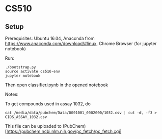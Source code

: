 # CS510

## Setup

Prerequisites: Ubuntu 16.04, Anaconda from https://www.anaconda.com/download/#linux, Chrome Browser (for jupyter notebook)

Run:

```
./bootstrap.py
source activate cs510-env
jupyter notebook
```

Then open classifier.ipynb in the opened notebook


Notes:

To get compounds used in assay 1032, do

```
cat /media/data/pubchem/Data/0001001_0002000/1032.csv | cut -d, -f3 > CIDS_ASSAY_1032.csv
```

This file can be uploaded to (PubChem)[https://pubchem.ncbi.nlm.nih.gov/pc_fetch/pc_fetch.cgi]
